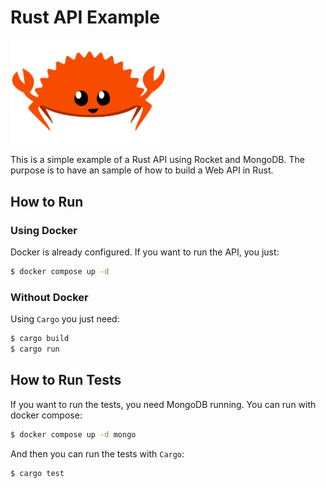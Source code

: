 # Rust API Example

<img src="docs/images/ferris.png" width=250>

This is a simple example of a Rust API using Rocket and MongoDB.
The purpose is to have an sample of how to build a Web API in Rust.

## How to Run

### Using Docker

Docker is already configured. If you want to run the API, you just:

```bash
$ docker compose up -d
```

### Without Docker

Using `Cargo` you just need:

```bash
$ cargo build
$ cargo run
```

## How to Run Tests

If you want to run the tests, you need MongoDB running. You can run with docker compose:

```bash
$ docker compose up -d mongo
```

And then you can run the tests with `Cargo`:

```bash
$ cargo test
```
